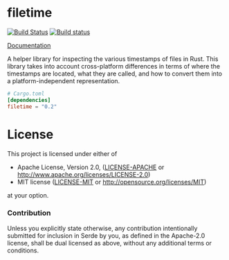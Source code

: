 # filetime

[![Build Status](https://travis-ci.org/alexcrichton/filetime.svg?branch=master)](https://travis-ci.org/alexcrichton/filetime)
[![Build status](https://ci.appveyor.com/api/projects/status/9tatexq47i3ee13k?svg=true)](https://ci.appveyor.com/project/alexcrichton/filetime)

[Documentation](http://alexcrichton.com/filetime/filetime/index.html)

A helper library for inspecting the various timestamps of files in Rust. This
library takes into account cross-platform differences in terms of where the
timestamps are located, what they are called, and how to convert them into a
platform-independent representation.

```toml
# Cargo.toml
[dependencies]
filetime = "0.2"
```

# License

This project is licensed under either of

 * Apache License, Version 2.0, ([LICENSE-APACHE](LICENSE-APACHE) or
   http://www.apache.org/licenses/LICENSE-2.0)
 * MIT license ([LICENSE-MIT](LICENSE-MIT) or
   http://opensource.org/licenses/MIT)

at your option.

### Contribution

Unless you explicitly state otherwise, any contribution intentionally submitted
for inclusion in Serde by you, as defined in the Apache-2.0 license, shall be
dual licensed as above, without any additional terms or conditions.
